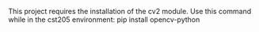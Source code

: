 This project requires the installation of the cv2 module. Use this command while in the cst205 environment:
    pip install opencv-python



